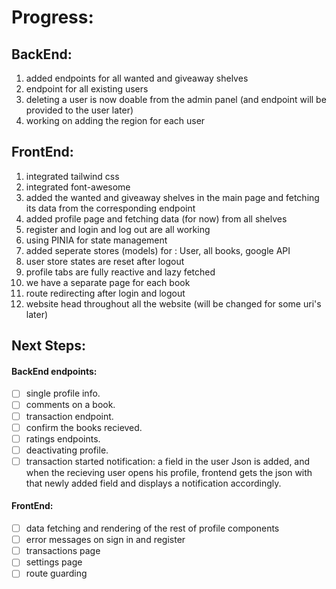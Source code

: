 # Progress:

## BackEnd: 
1. added endpoints for all wanted and giveaway shelves 
2. endpoint for all existing users 
3. deleting a user is now doable from the admin panel (and endpoint will be provided to the user later)
4. working on adding the region for each user 

## FrontEnd:

1. integrated tailwind css
2. integrated font-awesome 
3. added the wanted and giveaway shelves in the main page and fetching its data from the corresponding endpoint
4. added profile page and fetching data (for now) from all shelves 
5. register and login and log out are all working 
6. using PINIA for state management 
7. added seperate stores (models) for : User, all books, google API 
8. user store states are reset after logout 
9. profile tabs are fully reactive and lazy fetched
10. we have a separate page for each book 
11. route redirecting after login and logout 
12. website head throughout all the website (will be changed for some uri's later)
    

## Next Steps:
#### BackEnd endpoints: 
- [ ] single profile info. 
- [ ] comments on a book. 
- [ ] transaction endpoint.
- [ ] confirm the books recieved. 
- [ ] ratings endpoints. 
- [ ] deactivating profile. 
- [ ] transaction started notification: a field in the user Json is added, and when the recieving user opens his profile, frontend gets the json with that newly added field and displays a notification accordingly.

#### FrontEnd:
- [ ] data fetching and rendering of the rest of profile components 
- [ ] error messages on sign in and register 
- [ ] transactions page 
- [ ] settings page 
- [ ] route guarding 

